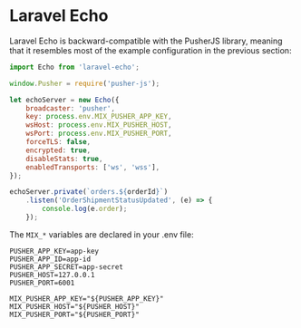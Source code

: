 # Laravel Echo

Laravel Echo is backward-compatible with the PusherJS library, meaning that it resembles most of the example configuration in the previous section:

```javascript
import Echo from 'laravel-echo';

window.Pusher = require('pusher-js');

let echoServer = new Echo({
    broadcaster: 'pusher',
    key: process.env.MIX_PUSHER_APP_KEY,
    wsHost: process.env.MIX_PUSHER_HOST,
    wsPort: process.env.MIX_PUSHER_PORT,
    forceTLS: false,
    encrypted: true,
    disableStats: true,
    enabledTransports: ['ws', 'wss'],
});

echoServer.private(`orders.${orderId}`)
    .listen('OrderShipmentStatusUpdated', (e) => {
        console.log(e.order);
    });
```

The `MIX_*` variables are declared in your .env file:

```
PUSHER_APP_KEY=app-key
PUSHER_APP_ID=app-id
PUSHER_APP_SECRET=app-secret
PUSHER_HOST=127.0.0.1
PUSHER_PORT=6001

MIX_PUSHER_APP_KEY="${PUSHER_APP_KEY}"
MIX_PUSHER_HOST="${PUSHER_HOST}"
MIX_PUSHER_PORT="${PUSHER_PORT}"
```
